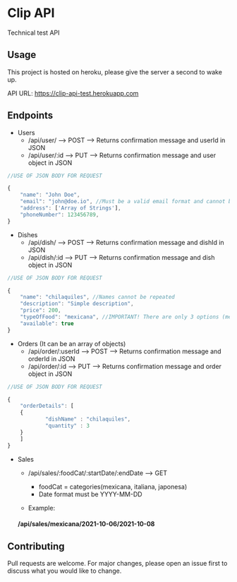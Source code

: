 # Clip API

Technical test API

## Usage

This project is hosted on heroku, please give the server a second to wake up.

API URL: https://clip-api-test.herokuapp.com


## Endpoints
* Users
    * /api/user/   --> POST --> Returns confirmation message and userId in JSON
    * /api/user/:id   --> PUT --> Returns confirmation message and user object in JSON
        
```javascript
//USE OF JSON BODY FOR REQUEST

{
    "name": "John Doe",
    "email": "john@doe.io", //Must be a valid email format and cannot be modified once created
    "address": ['Array of Strings'],
    "phoneNumber": 123456789,
}
```

* Dishes
    * /api/dish/   --> POST --> Returns confirmation message and dishId in JSON
    * /api/dish/:id   --> PUT --> Returns confirmation message and dish object in JSON
        
```javascript
//USE OF JSON BODY FOR REQUEST

{
    "name": "chilaquiles", //Names cannot be repeated
    "description": "Simple description",
    "price": 200,
    "typeOfFood": "mexicana", //IMPORTANT! There are only 3 options (mexicana, italiana, japonesa), has to be lowercase.
    "available": true
}
```
* Orders (It can be an array of objects)
    * /api/order/:userId   --> POST --> Returns confirmation message and orderId in JSON
    * /api/order/:id   --> PUT --> Returns confirmation message and order object in JSON
        
```javascript
//USE OF JSON BODY FOR REQUEST

{
    "orderDetails": [
    {
            "dishName" : "chilaquiles",
            "quantity" : 3
    }
    ]
}
```

* Sales 
    * /api/sales/:foodCat/:startDate/:endDate   --> GET
        * foodCat = categories(mexicana, italiana, japonesa)
        * Date format must be YYYY-MM-DD


    * Example:
    #### /api/sales/mexicana/2021-10-06/2021-10-08

## Contributing
Pull requests are welcome. For major changes, please open an issue first to discuss what you would like to change.
